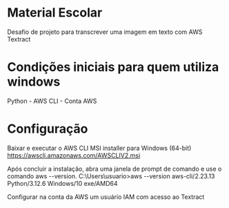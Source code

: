 # Material Escolar
Desafio de projeto para transcrever uma imagem em texto com AWS Textract

# Condições iniciais para quem utiliza windows
Python - AWS CLI - Conta AWS

# Configuração
Baixar e executar o AWS CLI MSI installer para Windows (64-bit)
https://awscli.amazonaws.com/AWSCLIV2.msi

Após concluir a instalação, abra uma janela de prompt de comando e use o comando aws --version. 
C:\Users\usuario>aws --version
aws-cli/2.23.13 Python/3.12.6 Windows/10 exe/AMD64

Configurar na conta da AWS um usuário IAM com acesso ao Textract
